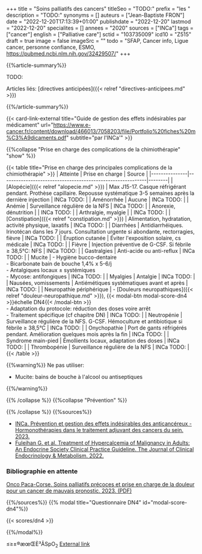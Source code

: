 +++
title = "Soins palliatifs des cancers"
titleSeo = "TODO:"
prefix = "les "
description = "TODO:"
synonyms = []
auteurs = ["Jean-Baptiste FRON"]
date = "2022-12-20T17:13:39+01:00"
publishdate = "2022-12-20"
lastmod = "2022-12-20"
specialites = []
annees = "2020"
sources = ["INCa"]
tags = ["cancer"]
english = ["Palliative care"]
sctid = "103735009"
icd10 = "Z515"
draft = true
image = false
imageSrc = ""
todo = "SFAP, Cancer info, Ligue cancer, personne confiance, ESMO, https://pubmed.ncbi.nlm.nih.gov/32429507/"
+++

{{%article-summary%}}

TODO:

Articles liés: [directives anticipées]({{< relref "directives-anticipees.md" >}})

{{%/article-summary%}}

{{< card-link-external title="Guide de gestion des effets indésirables par médicament" url="https://www.e-cancer.fr/content/download/466013/7058203/file/Portfolio%20fiches%20m%C3%A9dicaments.pdf" subtitle="par l'INCa'" >}}

{{%collapse "Prise en charge des complications de la chimiothérapie" "show" %}}

{{< table title="Prise en charge des principales complications de la chimiothérapie" >}}
| Atteinte      | Prise en charge                                            | Source |
|---------------|------------------------------------------------------------|--------|
| [Alopécie]({{< relref "alopecie.md" >}})      | Max J15-17. Casque réfrigérant pendant. Prothèse capillaire. Repousse systématique 3-5 semaines après la dernière injection  | INCa TODO: |
| Aménorrhée        | Aucune | INCa TODO: |
| Anémie        | Surveillance régulière de la NFS | INCa TODO: |
| Anorexie, dénutrition |  | INCa TODO: |
| Arthralgie, myalgie |  | INCa TODO: |
| [Constipation]({{< relref "constipation.md" >}}) | Alimentation, hydratation, activité physique, laxatifs | INCa TODO: |
| Diarrhées        | Antidiarrhéiques. Irinotécan dans les 7 jours. Consultation urgente si abondante, rectorragies, fièvre | INCa TODO: |
| Éruption cutanée | Éviter l'exposition solaire, cs médicale | INCa TODO: |
| Fièvre        | Injection préventive de G-CSF. Si fébrile ≥ 38,5°C: NFS  | INCa TODO: |
| Gastralgies   | Anti-acide ou anti-reflux | INCa TODO: |
| Mucite        | - Hygiène bucco-dentaire<br>- Bicarbonate bain de bouche 1,4% x 5-6/j<br>- Antalgiques locaux ± systémiques<br>- Mycose: antifongiques | INCa TODO: |
| Myalgies        | Antalgie | INCa TODO: |
| Nausées, vomissements | Antiémétiques systématiques avant et après | INCa TODO: |
| Neuropathie périphérique | - [Douleurs neuropathiques]({{< relref "douleur-neuropathique.md" >}}), {{< modal-btn modal-score-dn4 >}}échelle DN4{{< /modal-btn >}}<br>- Adaptation du protocole: réduction des doses voire arrêt<br>- Traitement spécifique (cf chapitre DN) | INCa TODO: |
| Neutropénie        | Surveillance régulière de la NFS. G-CSF. Hémoculture et antibiotique si fébrile ≥ 38,5°C | INCa TODO: |
| Onychopathie       | Port de gants réfrigérés pendant. Amélioration quelques mois après la fin | INCa TODO: |
| Syndrome main-pied        | Émollients locaux, adaptation des doses | INCa TODO: |
| Thrombopénie   | Surveillance régulière de la NFS | INCa TODO: |
{{< /table >}}

{{%warning%}}
Ne pas utiliser:

- Mucite: bains de bouche à l'alcool ou antiseptiques

{{%/warning%}}

{{% /collapse %}}
{{%collapse "Prévention" %}}


{{% /collapse %}}
{{%sources%}}

- [INCa. Prévention et gestion des effets indésirables des anticancéreux - Hormonothérapies dans le traitement adjuvant des cancers du sein. 2023.](https://www.e-cancer.fr/Expertises-et-publications/Catalogue-des-publications/Prevention-et-gestion-des-effets-indesirables-des-anticancereux-Hormonotherapies-dans-le-traitement-adjuvant-des-cancers-du-sein)
- [Fuleihan G. et al. Treatment of Hypercalcemia of Malignancy in Adults: An Endocrine Society Clinical Practice Guideline. The Journal of Clinical Endocrinology & Metabolism. 2022.](https://academic.oup.com/jcem/advance-article/doi/10.1210/clinem/dgac621/6916871)

### Bibliographie en attente

[Onco Paca-Corse. Soins palliatifs précoces et prise en charge de la douleur pour un cancer de mauvais pronostic. 2023. (PDF)](https://www.oncopacacorse.org/sites/default/files/guide-bonnes-pratiques-soins_palliatifs_precoces-juin2023.pdf)

{{%/sources%}}
{{% modal title="Questionnaire DN4" id="modal-score-dn4"%}}

{{< scores/dn4 >}}

{{%/modal%}}

≤≥±®æœŒÈ³ÂSpO<sub>2</sub>
[External link](https://discourse.gohugo.io/ "{rel='nofollow'}")
